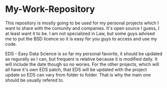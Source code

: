 # My-Work-Repository

This repository is mostly going to be used for my personal projects which I want to share with the comunity and companies. It's open source I guess, I at least want it to be. I am not specialized in Law, but some guys advised me to put the BSD licence so it is easy for you guys to access and use my code.

EDS - Easy Data Science is so far my personal favorite, it should be updated as regurally as I can, but frequent is relative because it is modified daily. It will include the date though so no wories. For the other projects, which will all have it's own EDS patch, that EDS will be updated with the project update so EDS can vary from folder to folder. That is why the main one should be usually refered to.
